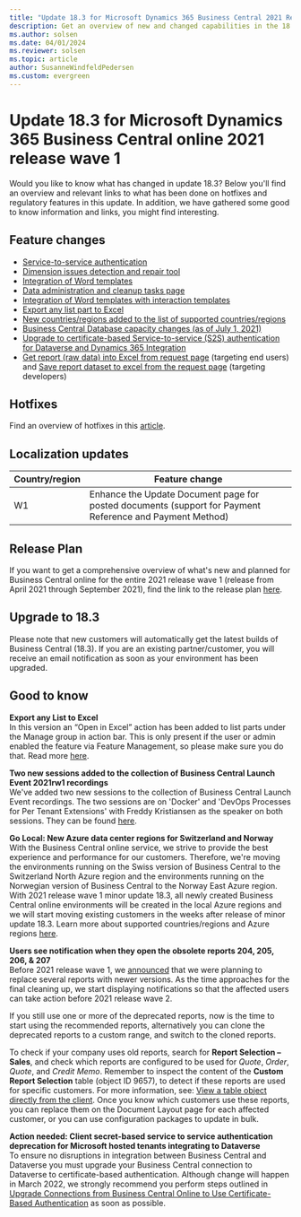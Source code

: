 ```yaml
---
title: "Update 18.3 for Microsoft Dynamics 365 Business Central 2021 Release Wave 1"
description: Get an overview of new and changed capabilities in the 18.3 update of Business Central online, which is part of 2021 release wave 1.
ms.author: solsen
ms.date: 04/01/2024
ms.reviewer: solsen
ms.topic: article
author: SusanneWindfeldPedersen
ms.custom: evergreen
---
```


# Update 18.3 for Microsoft Dynamics 365 Business Central online 2021 release wave 1

Would you like to know what has changed in update 18.3? Below you'll find an overview and relevant links to what has been done on hotfixes and regulatory features in this update. In addition, we have gathered some good to know information and links, you might find interesting.

## Feature changes  
- [Service-to-service authentication](/dynamics365-release-plan/2021wave1/smb/dynamics365-business-central/service-service-authentication)
- [Dimension issues detection and repair tool](/dynamics365-release-plan/2021wave1/smb/dynamics365-business-central/dimension-issues-detection-repair-tool)
- [Integration of Word templates](/dynamics365-release-plan/2021wave1/smb/dynamics365-business-central/integration-word-templates-interaction-templates)
- [Data administration and cleanup tasks page](/dynamics365-release-plan/2021wave1/smb/dynamics365-business-central/data-clean-up-tasks-page)
- [Integration of Word templates with interaction templates](/dynamics365-release-plan/2021wave1/smb/dynamics365-business-central/integration-word-templates-interaction-templates)
- [Export any list part to Excel](/dynamics365/business-central/across-work-with-excel?branch=open-excel-list-part#open-in-excel)
- [New countries/regions added to the list of supported countries/regions](/dynamics365/business-central/dev-itpro/compliance/apptest-countries-and-translations)
- [Business Central Database capacity changes (as of July 1, 2021)](/dynamics365/business-central/dev-itpro/administration/tenant-admin-center-capacity#storage)
- [Upgrade to certificate-based Service-to-service (S2S) authentication for Dataverse and Dynamics 365 Integration](/dynamics365-release-plan/2021wave1/smb/dynamics365-business-central/upgrade-certificate-based-service-to-service-authentication-dataverse-dynamics-365-integration) 
- [Get report (raw data) into Excel from request page](/dynamics365-release-plan/2021wave1/smb/dynamics365-business-central/get-report-raw-data-excel-request-page) (targeting end users) and [Save report dataset to excel from the request page](/dynamics365-release-plan/2021wave1/smb/dynamics365-business-central/save-report-dataset-excel-request-page) (targeting developers) 


## Hotfixes
Find an overview of hotfixes in this [article](https://support.microsoft.com/help/5004715).

## Localization updates 

| Country/region| Feature change |
|-------------|--------------|
| W1 | Enhance the Update Document page for posted documents (support for Payment Reference and Payment Method)|

## Release Plan
If you want to get a comprehensive overview of what's new and planned for Business Central online for the entire 2021 release wave 1 (release from April 2021 through September 2021), find the link to the release plan [here](/dynamics365-release-plan/2021wave1/smb/dynamics365-business-central/planned-features).


## Upgrade to 18.3   
Please note that new customers will automatically get the latest builds of Business Central (18.3). If you are an existing partner/customer, you will receive an email notification as soon as your environment has been upgraded.

## Good to know

**Export any List to Excel**  
In this version an “Open in Excel” action has been added to list parts under the Manage group in action bar. This is only present if the user or admin enabled the feature via Feature Management, so please make sure you do that. Read more [here](/dynamics365-release-plan/2022wave1/smb/dynamics365-business-central/planned-features).

**Two new sessions added to the collection of Business Central Launch Event 2021rw1 recordings**  
We've added two new sessions to the collection of Business Central Launch Event recordings. The two sessions are on 'Docker' and 'DevOps Processes for Per Tenant Extensions' with Freddy Kristiansen as the speaker on both sessions. They can be found [here](https://aka.ms/BCPartnerPortal).

**Go Local: New Azure data center regions for Switzerland and Norway**  
With the Business Central online service, we strive to provide the best experience and performance for our customers. Therefore, we're moving the environments running on the Swiss version of Business Central to the Switzerland North Azure region and the environments running on the Norwegian version of Business Central to the Norway East Azure region. With 2021 release wave 1 minor update 18.3, all newly created Business Central online environments will be created in the local Azure regions and we will start moving existing customers in the weeks after release of minor update 18.3. Learn more about supported countries/regions and Azure regions [here](/dynamics365/business-central/dev-itpro/compliance/apptest-countries-and-translations). 

**Users see notification when they open the obsolete reports 204, 205, 206, & 207**  
Before 2021 release wave 1, we [announced](/dynamics365/business-central/dev-itpro/upgrade/deprecated-features-w1#reports-204-207) that we were planning to replace several reports with newer versions. As the time approaches for the final cleaning up, we start displaying notifications so that the affected users can take action before 2021 release wave 2.
 
If you still use one or more of the deprecated reports, now is the time to start using the recommended reports, alternatively you can clone the deprecated reports to a custom range, and switch to the cloned reports. 

To check if your company uses old reports, search for **Report Selection – Sales**, and check which reports are configured to be used for *Quote*, *Order*, *Quote*, and *Credit Memo*. Remember to inspect the content of the **Custom Report Selection** table (object ID 9657), to detect if these reports are used for specific customers. For more information, see: [View a table object directly from the client](/dynamics365/business-central/dev-itpro/developer/devenv-view-table-data#view-a-table-object-directly-from-the-client). Once you know which customers use these reports, you can replace them on the Document Layout page for each affected customer, or you can use configuration packages to update in bulk. 

**Action needed: Client secret-based service to service authentication deprecation for Microsoft hosted tenants integrating to Dataverse**  
To ensure no disruptions in integration between Business Central and Dataverse you must upgrade your Business Central connection to Dataverse to certificate-based authentication. 
Although change will happen in March 2022, we strongly recommend you perform steps outlined in [Upgrade Connections from Business Central Online to Use Certificate-Based Authentication](/dynamics365/business-central/admin-how-to-set-up-a-dynamics-crm-connection#upgrade-connections-from-business-central-online-to-use-certificate-based-authentication) as soon as possible.

